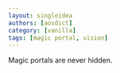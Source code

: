 ```yaml
---
layout: singleidea
authors: [aosdict]
category: [vanilla]
tags: [magic portal, vision]
---
```

Magic portals are never hidden.
